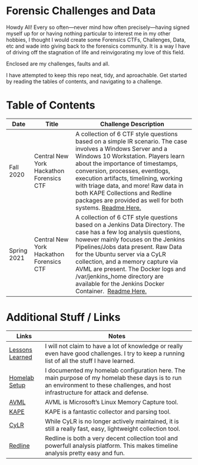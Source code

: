 # Forensic Challenges and Data

Howdy All! Every so often—never mind how often precisely—having signed myself up for or having nothing particular to interest me in my other hobbies, I thought I would create some Forensics CTFs, Challenges, Data, etc and wade into giving back to the forensics community. It is a way I have of driving off the stagnation of life and reinvigorating my love of this field.

Enclosed are my challenges, faults and all.

I have attempted to keep this repo neat, tidy, and aproachable. Get started by reading the tables of contents, and navigating to a challenge.



# Table of Contents

| Date        | Title                                    | Challenge Description                                                                                                                                                                                                                                                                                                                                                                                                                                                                     |
| ----------- | ---------------------------------------- | ----------------------------------------------------------------------------------------------------------------------------------------------------------------------------------------------------------------------------------------------------------------------------------------------------------------------------------------------------------------------------------------------------------------------------------------------------------------------------------------- |
| Fall 2020   | Central New York Hackathon Forensics CTF | A collection of 6 CTF style questions based on a simple IR scenario. The case involves a Windows Server and a Windows 10 Workstation. Players learn about the importance of timestamps, conversion, processes, eventlogs, execution artifacts, timelining, working with triage data, and more! Raw data in both KAPE Collections and Redline packages are provided as well for both systems. [Readme Here.](Central%20New%20York%20Hackathons/2020-Fall/2020-FORENSICS-START-HERE.md) |
| Spring 2021 | Central New York Hackathon Forensics CTF | A collection of 6 CTF style questions based on a Jenkins Data Directory. The case has a few log analysis questions, however mainly focuses on the Jenkins Pipelines/Jobs data present. Raw Data for the Ubuntu server via a CyLR collection, and a memory capture via AVML are present. The Docker logs and /var/jenkins_home directory are available for the Jenkins Docker Container.  [Readme Here.](Central%20New%20York%20Hackathons/2021-Spring/2021-SPRING-START-HERE.md)     |



# Additional Stuff / Links

| Links                                                                                               | Notes                                                                                                                                                                               |
| --------------------------------------------------------------------------------------------------- | ----------------------------------------------------------------------------------------------------------------------------------------------------------------------------------- |
| [Lessons Learned](Lessons_learned.md)                                                            | I will not claim to have a lot of knowledge or really even have good challenges. I try to keep a running list of all the stuff I have learned.                                      |
| [Homelab Setup](https://medium.com/@liamcs98/functional-proxmox-homelab-framework-1bc7a68cc559)   | I documented my homelab configuration here. The main purpose of my homelab these days is to run an environment to these challenges, and host infrastructure for attack and defense. |
| [AVML](https://github.com/microsoft/avml)                                                         | AVML is Microsoft’s Linux Memory Capture tool.                                                                                                                                      |
| [KAPE](https://www.kroll.com/en/insights/publications/cyber/kroll-artifact-parser-extractor-kape) | KAPE is a fantastic collector and parsing tool.                                                                                                                                     |
| [CyLR](https://github.com/orlikoski/CyLR)                                                         | While CyLR is no longer actively maintained, it is still a really fast, easy, lightweight collection tool.                                                                          |
| [Redline](https://www.fireeye.com/services/freeware/redline.html)                                 | Redline is both a very decent collection tool and powerfull analysis platform. This makes timeline analysis pretty easy and fun.                                                    |